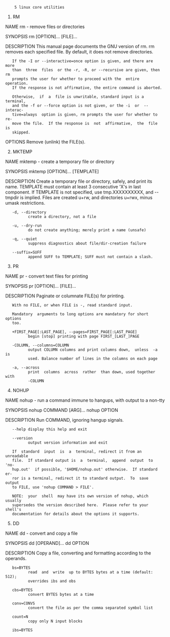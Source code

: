		5 linux core utilities
	
1. RM

NAME
       rm - remove files or directories

SYNOPSIS
       rm [OPTION]... [FILE]...

DESCRIPTION
       This  manual  page documents the GNU version of rm.  rm removes each
       specified file.  By default, it does not remove directories.

       If the -I or --interactive=once option is given, and there are  more
       than  three  files  or the -r, -R, or --recursive are given, then rm
       prompts the user for whether to proceed with the  entire  operation.
       If the response is not affirmative, the entire command is aborted.

       Otherwise,  if  a  file is unwritable, standard input is a terminal,
       and the -f or --force option is not given, or the -i  or  --interac‐
       tive=always  option is given, rm prompts the user for whether to re‐
       move the file.  If the response is  not  affirmative,  the  file  is
       skipped.

OPTIONS
       Remove (unlink) the FILE(s).

2. MKTEMP

NAME
       mktemp - create a temporary file or directory

SYNOPSIS
       mktemp [OPTION]... [TEMPLATE]

DESCRIPTION
       Create  a  temporary  file or directory, safely, and print its name.
       TEMPLATE must contain at least 3 consecutive 'X's in last component.
       If  TEMPLATE  is  not specified, use tmp.XXXXXXXXXX, and --tmpdir is
       implied.  Files are created u+rw, and directories u+rwx, minus umask
       restrictions.

       -d, --directory
              create a directory, not a file

       -u, --dry-run
              do not create anything; merely print a name (unsafe)

       -q, --quiet
              suppress diagnostics about file/dir-creation failure

       --suffix=SUFF
              append SUFF to TEMPLATE; SUFF must not contain a slash.
              
 3. PR
 
 NAME
       pr - convert text files for printing

SYNOPSIS
       pr [OPTION]... [FILE]...

DESCRIPTION
       Paginate or columnate FILE(s) for printing.

       With no FILE, or when FILE is -, read standard input.

       Mandatory  arguments to long options are mandatory for short options
       too.

       +FIRST_PAGE[:LAST_PAGE], --pages=FIRST_PAGE[:LAST_PAGE]
              begin [stop] printing with page FIRST_[LAST_]PAGE

       -COLUMN, --columns=COLUMN
              output COLUMN columns and print columns down,  unless  -a  is
              used. Balance number of lines in the columns on each page

       -a, --across
              print  columns  across  rather  than down, used together with
              -COLUMN

4.  NOHUP

NAME
       nohup - run a command immune to hangups, with output to a non-tty

SYNOPSIS
       nohup COMMAND [ARG]...
       nohup OPTION

DESCRIPTION
       Run COMMAND, ignoring hangup signals.

       --help display this help and exit

       --version
              output version information and exit

       If  standard  input  is  a  terminal, redirect it from an unreadable
       file.  If standard output is  a  terminal,  append  output  to  'no‐
       hup.out'  if possible, '$HOME/nohup.out' otherwise.  If standard er‐
       ror is a terminal, redirect it to standard output.  To  save  output
       to FILE, use 'nohup COMMAND > FILE'.

       NOTE:  your  shell  may have its own version of nohup, which usually
       supersedes the version described here.  Please refer to your shell's
       documentation for details about the options it supports.

5. DD

NAME
       dd - convert and copy a file

SYNOPSIS
       dd [OPERAND]...
       dd OPTION

DESCRIPTION
       Copy a file, converting and formatting according to the operands.

       bs=BYTES
              read  and  write  up to BYTES bytes at a time (default: 512);
              overrides ibs and obs

       cbs=BYTES
              convert BYTES bytes at a time

       conv=CONVS
              convert the file as per the comma separated symbol list

       count=N
              copy only N input blocks

       ibs=BYTES

            
